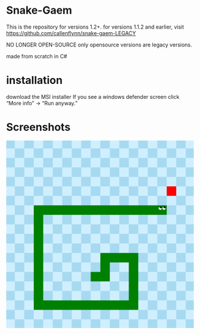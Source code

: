 # Snake-Gaem
This is the repository for versions 1.2+. for versions 1.1.2 and earlier, visit https://github.com/callenflynn/snake-gaem-LEGACY

NO LONGER OPEN-SOURCE
only opensource versions are legacy versions.

made from scratch in C#

# installation
download the MSI installer
If you see a windows defender screen click “More info” → “Run anyway.”

# Screenshots
![screenshot1](snakegaem1.png)
